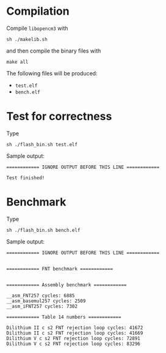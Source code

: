 
# Compilation

Compile `libopencm3` with
```
sh ./makelib.sh
```
and then compile the binary files with
```
make all
```
The following files will be produced:
- `test.elf`
- `bench.elf`

# Test for correctness

Type
```
sh ./flash_bin.sh test.elf
```

Sample output:
```
============ IGNORE OUTPUT BEFORE THIS LINE ============

Test finished!
```

# Benchmark

Type
```
sh ./flash_bin.sh bench.elf
```

Sample output:
```
============ IGNORE OUTPUT BEFORE THIS LINE ============


============ FNT benchmark ============


============ Assembly benchmark ============

__asm_FNT257 cycles: 6885
__asm_basemul257 cycles: 2509
__asm_iFNT257 cycles: 7302

============ Table 14 numbers ============

Dilithium II c s2 FNT rejection loop cycles: 41672
Dilithium II c s2 FNT rejection loop cycles: 41669
Dilithium V c s2 FNT rejection loop cycles: 72891
Dilithium V c s2 FNT rejection loop cycles: 83296
```


